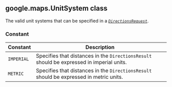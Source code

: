 <h2 id="UnitSystem">
google.maps.UnitSystem
class
</h2><p>The valid unit systems that can be specified in a <i><code><a href="#DirectionsRequest">DirectionsRequest</a></code></i>.</p><h3>Constant</h3><table summary="class UnitSystem - Constants" width="100%">
<thead>
<tr><th>Constant</th>
<th>Description</th>
</tr></thead>
<tbody>
<tr>
<td><code>IMPERIAL</code></td>
<td>Specifies that distances in the <code>DirectionsResult</code> should be expressed in imperial units.</td>
</tr>
<tr>
<td><code>METRIC</code></td>
<td>Specifies that distances in the <code>DirectionsResult</code> should be expressed in metric units.</td>
</tr>
</tbody>
</table>